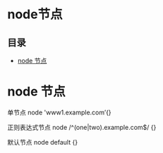 # node节点

## 目录

-   [node 节点](#node-节点)

# node 节点

单节点
node 'www1.example.com’{}

正则表达式节点
node /^(one|two).example.com\$/ {}

默认节点
node default {}

